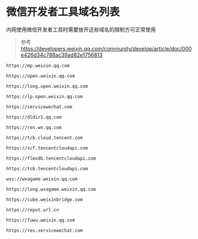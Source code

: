 # 微信开发者工具域名列表

内网使用微信开发者工具时需要放开这些域名的限制方可正常使用

> 参考 https://developers.weixin.qq.com/community/develop/article/doc/000e426d34c788ac39ad82e1756813

```
https://mp.weixin.qq.com

https://open.weixin.qq.com

https://long.open.weixin.qq.com

https://lp.open.weixin.qq.com

https://servicewechat.com

https://dldir1.qq.com

https://res.wx.qq.com

https://tcb.cloud.tencent.com

https://scf.tencentcloudapi.com

https://flexdb.tencentcloudapi.com

https://tcb.tencentcloudapi.com

wss://wxagame.weixin.qq.com

https://long.wxagame.weixin.qq.com

https://cube.weixinbridge.com

https://repot.url.cn

https://fuwu.weixin.qq.com

https://res.servicewechat.com
```